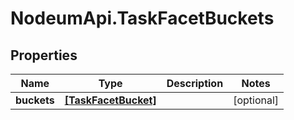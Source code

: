 # NodeumApi.TaskFacetBuckets

## Properties

Name | Type | Description | Notes
------------ | ------------- | ------------- | -------------
**buckets** | [**[TaskFacetBucket]**](TaskFacetBucket.md) |  | [optional] 


